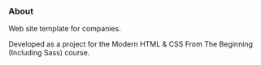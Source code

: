 ### About

Web site template for companies. 

Developed as a project
for the Modern HTML & CSS From The Beginning 
(Including Sass) course.
